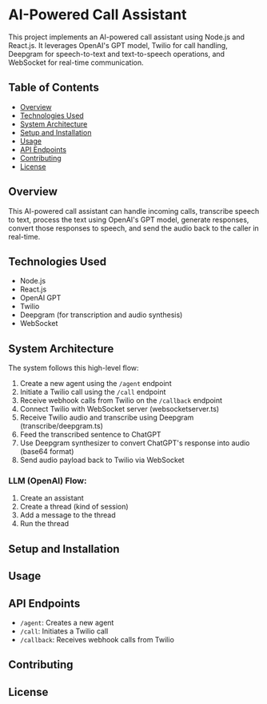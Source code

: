 # AI-Powered Call Assistant

This project implements an AI-powered call assistant using Node.js and React.js. It leverages OpenAI's GPT model, Twilio for call handling, Deepgram for speech-to-text and text-to-speech operations, and WebSocket for real-time communication.

## Table of Contents

- [Overview](#overview)
- [Technologies Used](#technologies-used)
- [System Architecture](#system-architecture)
- [Setup and Installation](#setup-and-installation)
- [Usage](#usage)
- [API Endpoints](#api-endpoints)
- [Contributing](#contributing)
- [License](#license)

## Overview

This AI-powered call assistant can handle incoming calls, transcribe speech to text, process the text using OpenAI's GPT model, generate responses, convert those responses to speech, and send the audio back to the caller in real-time.

## Technologies Used

- Node.js
- React.js
- OpenAI GPT
- Twilio
- Deepgram (for transcription and audio synthesis)
- WebSocket

## System Architecture

The system follows this high-level flow:

1. Create a new agent using the `/agent` endpoint
2. Initiate a Twilio call using the `/call` endpoint
3. Receive webhook calls from Twilio on the `/callback` endpoint
4. Connect Twilio with WebSocket server (websocketserver.ts)
5. Receive Twilio audio and transcribe using Deepgram (transcribe/deepgram.ts)
6. Feed the transcribed sentence to ChatGPT
7. Use Deepgram synthesizer to convert ChatGPT's response into audio (base64 format)
8. Send audio payload back to Twilio via WebSocket

### LLM (OpenAI) Flow:

1. Create an assistant
2. Create a thread (kind of session)
3. Add a message to the thread
4. Run the thread

## Setup and Installation

## Usage

## API Endpoints

- `/agent`: Creates a new agent
- `/call`: Initiates a Twilio call
- `/callback`: Receives webhook calls from Twilio

## Contributing

## License
